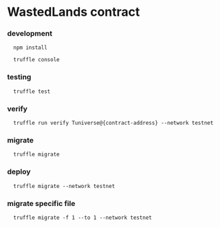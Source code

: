 # WastedLands contract

### development
```
  npm install

  truffle console
```

### testing
```
  truffle test
```

### verify

```
  truffle run verify Tuniverse@{contract-address} --network testnet
```

### migrate
```
  truffle migrate
```

### deploy 
```
  truffle migrate --network testnet
```
### migrate specific file 
```
  truffle migrate -f 1 --to 1 --network testnet
```
